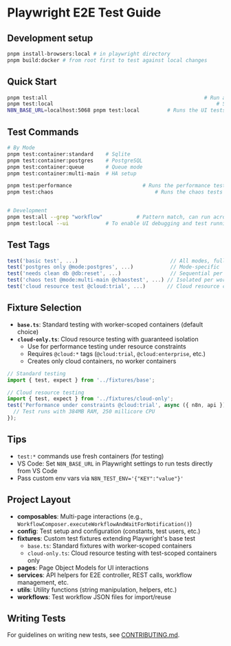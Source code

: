 # Playwright E2E Test Guide

## Development setup
```bash
pnpm install-browsers:local # in playwright directory
pnpm build:docker # from root first to test against local changes
```

## Quick Start
```bash
pnpm test:all                 									# Run all tests (fresh containers, pnpm build:docker from root first to ensure local containers)
pnpm test:local           											# Starts a local server and runs the UI tests
N8N_BASE_URL=localhost:5068 pnpm test:local			# Runs the UI tests against the instance running
```

## Test Commands
```bash
# By Mode
pnpm test:container:standard    # Sqlite
pnpm test:container:postgres    # PostgreSQL
pnpm test:container:queue       # Queue mode
pnpm test:container:multi-main  # HA setup

pnpm test:performance						# Runs the performance tests against Sqlite container
pnpm test:chaos									# Runs the chaos tests


# Development
pnpm test:all --grep "workflow"           # Pattern match, can run across all test types UI/cli-workflow/performance
pnpm test:local --ui            # To enable UI debugging and test running mode
```

## Test Tags
```typescript
test('basic test', ...)                              // All modes, fully parallel
test('postgres only @mode:postgres', ...)            // Mode-specific
test('needs clean db @db:reset', ...)                // Sequential per worker
test('chaos test @mode:multi-main @chaostest', ...) // Isolated per worker
test('cloud resource test @cloud:trial', ...)       // Cloud resource constraints
```

## Fixture Selection
- **`base.ts`**: Standard testing with worker-scoped containers (default choice)
- **`cloud-only.ts`**: Cloud resource testing with guaranteed isolation
  - Use for performance testing under resource constraints
  - Requires `@cloud:*` tags (`@cloud:trial`, `@cloud:enterprise`, etc.)
  - Creates only cloud containers, no worker containers

```typescript
// Standard testing
import { test, expect } from '../fixtures/base';

// Cloud resource testing
import { test, expect } from '../fixtures/cloud-only';
test('Performance under constraints @cloud:trial', async ({ n8n, api }) => {
  // Test runs with 384MB RAM, 250 millicore CPU
});
```

## Tips
- `test:*` commands use fresh containers (for testing)
- VS Code: Set `N8N_BASE_URL` in Playwright settings to run tests directly from VS Code
- Pass custom env vars via `N8N_TEST_ENV='{"KEY":"value"}'`

## Project Layout
- **composables**: Multi-page interactions (e.g., `WorkflowComposer.executeWorkflowAndWaitForNotification()`)
- **config**: Test setup and configuration (constants, test users, etc.)
- **fixtures**: Custom test fixtures extending Playwright's base test
  - `base.ts`: Standard fixtures with worker-scoped containers
  - `cloud-only.ts`: Cloud resource testing with test-scoped containers only
- **pages**: Page Object Models for UI interactions
- **services**: API helpers for E2E controller, REST calls, workflow management, etc.
- **utils**: Utility functions (string manipulation, helpers, etc.)
- **workflows**: Test workflow JSON files for import/reuse

## Writing Tests
For guidelines on writing new tests, see [CONTRIBUTING.md](./CONTRIBUTING.md).
